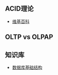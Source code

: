 

## ACID理论

- [维基百科](https://zh.wikipedia.org/wiki/ACID)

## OLTP vs OLPAP


## 知识库

- [数据库基础结构](https://zhuanlan.zhihu.com/p/352877554)

